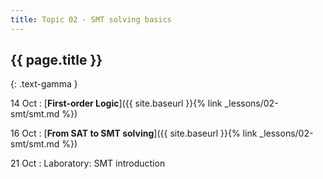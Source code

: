 ```yaml
---
title: Topic 02 - SMT solving basics
---
```


## {{ page.title }}
{: .text-gamma }

14 Oct
: [**First-order Logic**]({{ site.baseurl }}{% link _lessons/02-smt/smt.md %})

16 Oct
: [**From SAT to SMT solving**]({{ site.baseurl }}{% link _lessons/02-smt/smt.md %})

21 Oct
: Laboratory: SMT introduction
